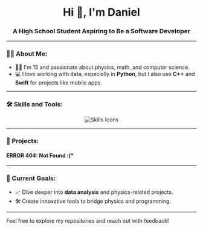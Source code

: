 <h1 align="center">Hi 👋, I'm Daniel</h1>
<h3 align="center">A High School Student Aspiring to Be a Software Developer</h3>

---

### 👨‍💻 About Me:
- 🧑‍🎓 I'm 15 and passionate about physics, math, and computer science.  
- 💻 I love working with data, especially in **Python**, but I also use **C++** and **Swift** for projects like mobile apps.  

---

### 🛠️ Skills and Tools:
<p align="center">
  <img src="https://skillicons.dev/icons?i=python,cpp,swift" alt="Skills Icons" />
</p>

---

### 🚀 Projects:
#### **ERROR 404: Not Found :(***

---

### 🌟 Current Goals:
- 📈 Dive deeper into **data analysis** and physics-related projects.  
- 🛠️ Create innovative tools to bridge physics and programming.  

---

Feel free to explore my repositories and reach out with feedback!  
